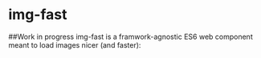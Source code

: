 # img-fast

##Work in progress
img-fast is a framwork-agnostic ES6 web component meant to load images nicer (and faster):